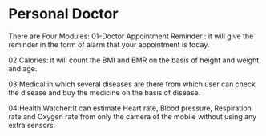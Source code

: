 Personal Doctor
===================
There are Four Modules:
01-Doctor Appointment Reminder : it will give the reminder in the form of alarm that your appointment is today.

02:Calories: it will count the BMI and BMR on the basis of height and weight and age.

03:Medical:in which several diseases are there from which user can check the disease and buy the medicine on the basis of disease.

04:Health Watcher:It can estimate Heart rate, Blood pressure, Respiration rate and Oxygen rate from only the camera of the mobile without using any extra sensors. 




